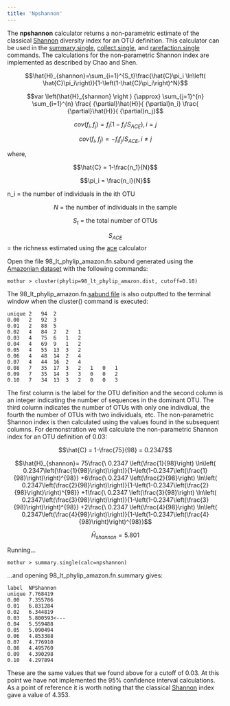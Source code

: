 ```yaml
---
title: 'Npshannon'
---
```

The **npshannon** calculator returns a
non-parametric estimate of the classical [Shannon](Shannon)
diversity index for an OTU definition. This calculator can be used in
the [summary.single](summary.single),
[collect.single](collect.single), and
[rarefaction.single](rarefaction.single) commands. The
calculations for the non-parametric Shannon index are implemented as
described by Chao and Shen.

$$\hat{H}_{shannon}=\sum_{i=1}^{S_t}\frac{\hat{C}\pi_i \ln\left( \hat{C}\pi_i\right)}{1-\left(1-\hat{C}\pi_i\right)^N}$$

$$var \left(\hat{H}_{shannon} \right ) {\approx} \sum_{j=1}^{n} \sum_{i=1}^{n} \frac{ {\partial}\hat{H}}{ {\partial}n_i} \frac{ {\partial}\hat{H}}{ {\partial}n_j}$$

$$cov \left( f_i, f_j \right) = f_i \left(1-f_i / S_{ACE} \right ), i = j$$

$$cov\left ( f_i, f_j \right) = -f_i f_j / {S_{ACE}}, i\ne j$$

where,

$$\hat{C} = 1-\frac{n_1}{N}$$

$$\pi_i = \frac{n_i}{N}$$

n\_i = the number of individuals in the ith OTU

$$N \mbox{ = the number of individuals in the sample}$$

$$S_t \mbox{ = the total number of OTUs}$$

$$S_{ACE}$$ = the richness estimated using the [ace](ace)
calculator

Open the file 98\_lt\_phylip\_amazon.fn.sabund generated using the [
Amazonian dataset](https://mothur.s3.us-east-2.amazonaws.com/wiki/amazondata.zip) with the following
commands:

    mothur > cluster(phylip=98_lt_phylip_amazon.dist, cutoff=0.10)

The 98\_lt\_phylip\_amazon.fn.[sabund file](sabund_file) is
also outputted to the terminal window when the cluster() command is
executed:

    unique 2   94  2   
    0.00   2   92  3   
    0.01   2   88  5   
    0.02   4   84  2   2   1   
    0.03   4   75  6   1   2   
    0.04   4   69  9   1   2   
    0.05   4   55  13  3   2   
    0.06   4   48  14  2   4   
    0.07   4   44  16  2   4   
    0.08   7   35  17  3   2   1   0   1   
    0.09   7   35  14  3   3   0   0   2   
    0.10   7   34  13  3   2   0   0   3   

The first column is the label for the OTU definition and the second
column is an integer indicating the number of sequences in the dominant
OTU. The third column indicates the number of OTUs with only one
indivdiual, the fourth the number of OTUs with two individuals, etc. The
non-parametric Shannon index is then calculated using the values found
in the subsequent columns. For demonstration we will calculate the
non-parametric Shannon index for an OTU definition of 0.03:

$$\hat{C} = 1-\frac{75}{98} = 0.2347$$

$$\hat{H}_{shannon}=
75\frac{\ 0.2347 \left(\frac{1}{98}\right) \ln\left( 0.2347\left(\frac{1}{98}\right)\right)}{1-\left(1-0.2347\left(\frac{1}{98}\right)\right)^{98}}
+6\frac{\ 0.2347 \left(\frac{2}{98}\right) \ln\left( 0.2347\left(\frac{2}{98}\right)\right)}{1-\left(1-0.2347\left(\frac{2}{98}\right)\right)^{98}}
+1\frac{\ 0.2347 \left(\frac{3}{98}\right) \ln\left( 0.2347\left(\frac{3}{98}\right)\right)}{1-\left(1-0.2347\left(\frac{3}{98}\right)\right)^{98}}
+2\frac{\ 0.2347 \left(\frac{4}{98}\right) \ln\left( 0.2347\left(\frac{4}{98}\right)\right)}{1-\left(1-0.2347\left(\frac{4}{98}\right)\right)^{98}}$$

$$\hat{H}_{shannon}=5.801$$

Running\...

    mothur > summary.single(calc=npshannon)

\...and opening 98\_lt\_phylip\_amazon.fn.summary gives:

    label  NPShannon
    unique 7.768419
    0.00   7.355786
    0.01   6.831284
    0.02   6.344819
    0.03   5.800593<---
    0.04   5.559488
    0.05   5.090494
    0.06   4.853388
    0.07   4.776910
    0.08   4.495760
    0.09   4.390298
    0.10   4.297894

These are the same values that we found above for a cutoff of 0.03. At
this point we have not implemented the 95% confidence interval
calculations. As a point of reference it is worth noting that the
classical [Shannon](Shannon) index gave a value of 4.353.
